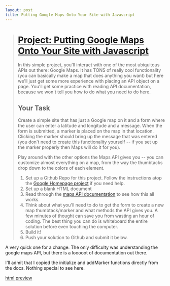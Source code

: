 ```yaml
---
layout: post
title: Putting Google Maps Onto Your Site with Javascript
---
```


># [Project: Putting Google Maps Onto Your Site with Javascript](http://www.theodinproject.com/javascript-and-jquery/putting-google-maps-onto-your-site)
><!--more-->
>In this simple project, you'll interact with one of the most ubiquitous APIs out there: Google Maps.  It has TONS of really cool functionality (you can basically make a map that does anything you want) but here we'll just get some more experience with placing an API object on a page.  You'll get some practice with reading API documentation, because we won't tell you how to do what you need to do here.
>
>## Your Task
>
>Create a simple site that has just a Google map on it and a form where the user can enter a latitude and longitude and a message.  When the form is submitted, a marker is placed on the map in that location.  Clicking the marker should bring up the message that was entered (you don't need to create this functionality yourself -- if you set up the marker properly then Maps will do it for you).
>
>Play around with the other options the Maps API gives you -- you can customize almost everything on a map, from the way the thumbtacks drop down to the colors of each element.
>
>1. Set up a Github Repo for this project.  Follow the instructions atop the [Google Homepage project](/web-development-101/html-css) if you need help.
>1. Set up a blank HTML document
>2. Read through the [maps API documentation](https://developers.google.com/maps/documentation/javascript/tutorial) to see how this all works.
>1. Think about what you'll need to do to get the form to create a new map thumbtack/marker and what methods the API gives you. A few minutes of thought can save you from wasting an hour of coding.  The best thing you can do is whiteboard the entire solution before even touching the computer.
>2. Build it!
>3. Push your solution to Github and submit it below.

A very quick one for a change. The only difficulty was understanding the google maps API, but there is a looooot of documentation out there.

I'll admit that I copied the initialize and addMarker functions directly from the docs. Nothing special to see here.

[html preview](http://htmlpreview.github.io/?https://github.com/AtActionPark/odin_google_map_api/blob/master/index.html)
